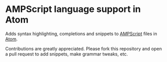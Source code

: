 # AMPScript language support in Atom

Adds syntax highlighting, completions and snippets to [AMPScript](http://wiki.memberlandingpages.com/en/documentation/exacttarget/content/ampscript/ampscript_syntax_guide/)
files in [Atom](https://github.com/atom/atom).

Contributions are greatly appreciated. Please fork this repository and open a
pull request to add snippets, make grammar tweaks, etc.
